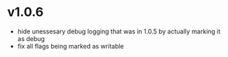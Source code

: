 # v1.0.6

 - hide unessesary debug logging that was in 1.0.5 by actually marking it as debug
 - fix all flags being marked as writable
